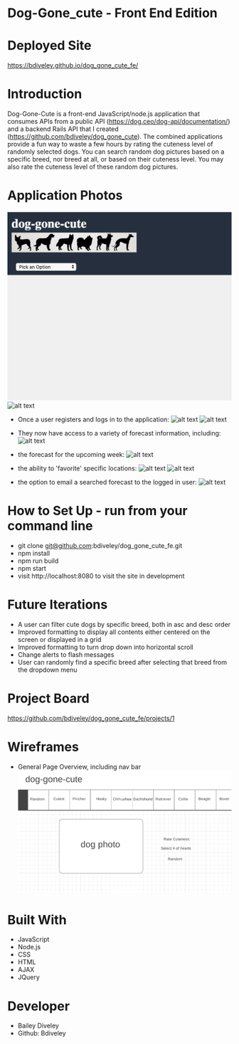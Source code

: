 # Dog-Gone_cute - Front End Edition

# Deployed Site
https://bdiveley.github.io/dog_gone_cute_fe/

# Introduction
Dog-Gone-Cute is a front-end JavaScript/node.js application that consumes APIs from a public API (https://dog.ceo/dog-api/documentation/) and a backend Rails API that I created (https://github.com/bdiveley/dog_gone_cute).  The combined applications provide a fun way to waste a few hours by rating the cuteness level of randomly selected dogs.  You can search random dog pictures based on a specific breed, nor breed at all, or based on their cuteness level.  You may also rate the cuteness level of these random dog pictures.

# Application Photos 

![alt text](/assets/main_page.png)
![alt text](/assets/visitor_search.png)

* Once a user registers and logs in to the application:
![alt text](/assets/register.png)
![alt text](/assets/login.png)

* They now have access to a variety of forecast information, including:
![alt text](/assets/user_search.png)

* the forecast for the upcoming week:
![alt text](/assets/week_forecast.png)

* the ability to 'favorite' specific locations:
![alt text](/assets/favorite_dropdown.png)
![alt text](/assets/add_favorite.png)

* the option to email a searched forecast to the logged in user:
![alt text](/assets/send_email.png)

# How to Set Up - run from your command line
* git clone git@github.com:bdiveley/dog_gone_cute_fe.git
* npm install
* npm run build
* npm start
* visit http://localhost:8080 to visit the site in development

# Future Iterations
* A user can filter cute dogs by specific breed, both in asc and desc order
* Improved formatting to display all contents either centered on the screen or displayed in a grid
* Improved formatting to turn drop down into horizontal scroll
* Change alerts to flash messages
* User can randomly find a specific breed after selecting that breed from the dropdown menu

# Project Board
https://github.com/bdiveley/dog_gone_cute_fe/projects/1

# Wireframes
* General Page Overview, including nav bar
![alt text](/assets/wireframe.png)

# Built With
* JavaScript
* Node.js
* CSS
* HTML
* AJAX
* JQuery

# Developer
* Bailey Diveley
* Github: Bdiveley

